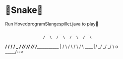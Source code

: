 # 🐍Snake🐍

Run HovedprogramSlangespillet.java to play🐍

                      __    __    __    __
                     /  \  /  \  /  \  /  \
____________________/  __\/  __\/  __\/  __\_____________________________
___________________/  /__/  /__/  /__/  /________________________________
                   | / \   / \   / \   / \  \____
                   |/   \_/   \_/   \_/   \    o \
                                           \_____/--<
